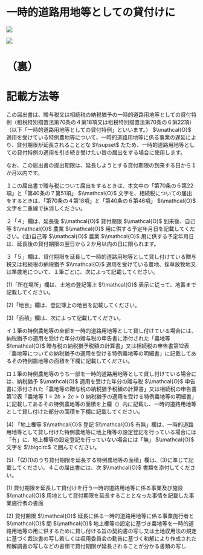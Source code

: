 # 一時的道路用地等としての貸付けに

![](https://www.nta.go.jp/tmp/17904df1-dcb7-4b00-903b-fae77432392e/images/a4c6fdd968a94f52930bb2de0203f5eae9b984020003ba2cec7abf0577b48cb1.jpg)

![](https://www.nta.go.jp/tmp/17904df1-dcb7-4b00-903b-fae77432392e/images/0c048d1aad85ea8f39353b386d848178982f4219b930891fec10d1454fe69670.jpg)

# （裏）

# 記載方法等

この届出書は、贈与税又は相続税の納税猶予の一時的道路用地等としての貸付特例（租税特別措置法第70条の４第18項又は租税特別措置法第70条の６第22項）（以下「一時的道路用地等としての貸付特例」といいます。） $\\mathcal{O}$ 適用を受けている特例農地等について、一時的道路用地等に係る事業の遅延により、貸付期限が延長されることとな $\\supset$ たため、一時的道路用地等としての貸付特例の適用を引き続き受けたい旨の届出をする場合に使用します。

なお、この届出書の提出期限は、延長しようとする貸付期限の到来する日から１か月以内です。

１この届出書で贈与税について届出をするときは、本文中の「第70条の６第22項」と「第40条の７第51項」 $\\mathcal{O}$ 文字を、相続税についての届出をするときは、「第70条の４第18項」と「第40条の６第46項」 $\\mathcal{O}$ 文字を二重線で抹消しください。

２「４」欄は、延長後 $\\mathcal{O}$ 貸付期限 $\\mathcal{O}$ 到来後、自己等 $\\mathcal{O}$ 農業 $\\mathcal{O}$ 用に供する予定年月日を記載してください。(注)自己等 $\\mathcal{O}$ 農業 $\\mathcal{O}$ 用に供する予定年月日は、延長後の貸付期限の翌日から２か月以内の日に限られます。

３「５」欄は、貸付期限を延長して一時的道路用地等として貸し付けている贈与税又は相続税の納税猶予 $\\mathcal{O}$ 適用を受けている農地、採草放牧地又は準農地について、１筆ごとに、次によって記載してください。

(1)「所在場所」欄は、土地の登記簿上 $\\mathcal{O}$ 表示に従って、地番まで記載してください。

(2)「地目」欄は、登記簿上の地目を記載してください。

(3)「面積」欄は、次によって記載してください。

イ１筆の特例農地等の全部を一時的道路用地等として貸し付けている場合には、納税猶予の適用を受けた年分の贈与税の申告書に添付された「農地等 $\\mathcal{O}$ 贈与税の納税猶予税額の計算書」又は相続税の申告書第12表「農地等についての納税猶予の適用を受ける特例農地等の明細書」に記載してあるその特例農地等の面積を下欄に記載してください。

ロ１筆の特例農地等のうち一部を一時的道路用地等として貸し付けている場合には、納税猶予 $\\mathcal{O}$ 適用を受けた年分の贈与税 $\\mathcal{O}$ 申告書に添付された「農地等の贈与税の納税猶予税額の計算書」又は相続税の申告書第12表「農地等 $1=2b>2c>0$ 納税猶予の適用を受ける特例農地等の明細書」に記載してあるその特例農地等の面積を上欄（）内に記載し、一時的道路用地等として貸し付けた部分の面積を下欄に記載してください。

(4) 「地上権等 $\\mathcal{O}$ 登記 $\\mathcal{O}$ 有無」欄は、一時的道路用地等として貸し付けた特例農地等に地上権等の設定登記を行っている場合には「有」に、地上権等の設定登記を行っていない場合には「無」 $\\mathcal{O}$ 文字を $\\bigcirc$ で囲んでください。

(5) 「(2)(1)のうち貸付期限を延長する特例農地等の面積」欄は、(3)に準じて記載してください。４この届出書には、次 $\\mathcal{O}$ 書類を添付してください。

(1) 貸付期限を延長して貸付けを行う一時的道路用地等に係る事業及び施設 $\\mathcal{O}$ 用地として貸付期限を延長することとなった事情を記載した事業施行者の書面

(2) 貸付期限 $\\mathcal{O}$ 延長に係る一時的道路用地等に係る事業施行者と $\\mathcal{O}$ 間 $\\mathcal{O}$ 地上権等の設定に基づき農地等を一時的道路用地等の用に供するために貸し付ける旨の契約書の写し又は土地収用法の規定に基づく裁決書の写し若しくは収用委員会の勧告に基づく和解により作成された和解調書の写しなどの書類で貸付期限が延長されることが分かる書類の写し